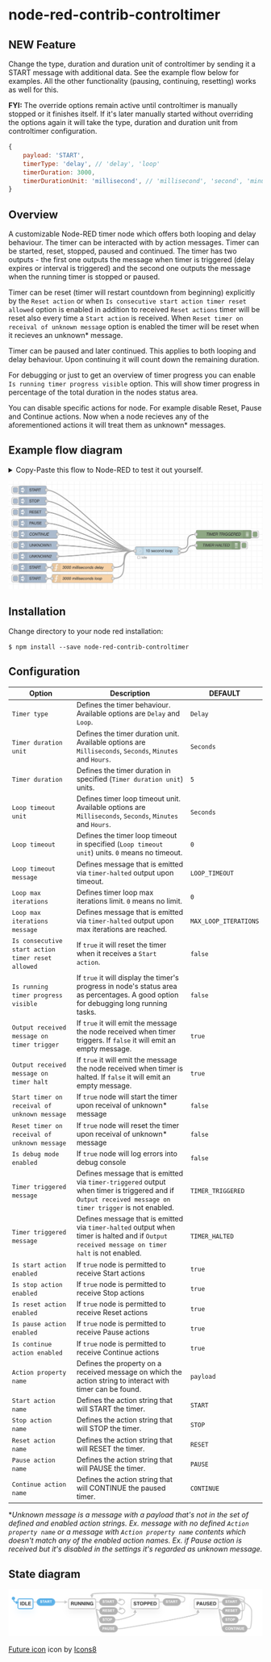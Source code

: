 # node-red-contrib-controltimer

## **NEW Feature**

Change the type, duration and duration unit of controltimer by sending it a START message with additional data. See the example flow below for examples. All the other functionality (pausing, continuing, resetting) works as well for this.

**FYI:** The override options remain active until controltimer is manually stopped or it finishes itself. If it's later manually started without overriding the options again it will take the type, duration and duration unit from controltimer configuration.

```javascript
{
    payload: 'START',
    timerType: 'delay', // 'delay', 'loop'
    timerDuration: 3000,
    timerDurationUnit: 'millisecond', // 'millisecond', 'second', 'minute', 'hour'
}
```

## Overview

A customizable Node-RED timer node which offers both looping and delay behaviour. The timer can be interacted with by action messages. Timer can be started, reset, stopped, paused and continued. The timer has two outputs - the first one outputs the message when timer is triggered (delay expires or interval is triggered) and the second one outputs the message when the running timer is stopped or paused.

Timer can be reset (timer will restart countdown from beginning) explicitly by the `Reset action` or when `Is consecutive start action timer reset allowed` option is enabled in addition to received `Reset actions` timer will be reset also every time a `Start action` is received. When `Reset timer on receival of unknown message` option is enabled the timer will be reset when it recieves an unknown\* message.

Timer can be paused and later continued. This applies to both looping and delay behaviour. Upon continuing it will count down the remaining duration.

For debugging or just to get an overview of timer progress you can enable `Is running timer progress visible` option. This will show timer progress in percentage of the total duration in the nodes status area.

You can disable specific actions for node. For example disable Reset, Pause and Continue actions. Now when a node recieves any of the aforementioned actions it will treat them as unknown\* messages.

## Example flow diagram

<details>
  <summary>Copy-Paste this flow to Node-RED to test it out yourself.</summary>

```json
[
    {
        "id": "afd749500f2d393d",
        "type": "tab",
        "label": "ControlTimer Example",
        "disabled": false,
        "info": ""
    },
    {
        "id": "79276f6f06e96f24",
        "type": "inject",
        "z": "afd749500f2d393d",
        "name": "",
        "props": [
            {
                "p": "payload"
            }
        ],
        "repeat": "",
        "crontab": "",
        "once": false,
        "onceDelay": 0.1,
        "topic": "",
        "payload": "START",
        "payloadType": "str",
        "x": 110,
        "y": 40,
        "wires": [["9736dc5641a70ae8"]]
    },
    {
        "id": "1ae1e3ee2f5250a6",
        "type": "debug",
        "z": "afd749500f2d393d",
        "name": "TIMER TRIGGERED",
        "active": true,
        "tosidebar": true,
        "console": false,
        "tostatus": false,
        "complete": "true",
        "targetType": "full",
        "statusVal": "",
        "statusType": "auto",
        "x": 800,
        "y": 200,
        "wires": []
    },
    {
        "id": "9711419041494ee9",
        "type": "inject",
        "z": "afd749500f2d393d",
        "name": "",
        "props": [
            {
                "p": "payload"
            }
        ],
        "repeat": "",
        "crontab": "",
        "once": false,
        "onceDelay": 0.1,
        "topic": "",
        "payload": "STOP",
        "payloadType": "str",
        "x": 110,
        "y": 80,
        "wires": [["9736dc5641a70ae8"]]
    },
    {
        "id": "2db5a47c85a55778",
        "type": "inject",
        "z": "afd749500f2d393d",
        "name": "",
        "props": [
            {
                "p": "payload"
            }
        ],
        "repeat": "",
        "crontab": "",
        "once": false,
        "onceDelay": 0.1,
        "topic": "",
        "payload": "RESET",
        "payloadType": "str",
        "x": 110,
        "y": 120,
        "wires": [["9736dc5641a70ae8"]]
    },
    {
        "id": "52882ab466bde0a2",
        "type": "inject",
        "z": "afd749500f2d393d",
        "name": "",
        "props": [
            {
                "p": "payload"
            }
        ],
        "repeat": "",
        "crontab": "",
        "once": false,
        "onceDelay": 0.1,
        "topic": "",
        "payload": "PAUSE",
        "payloadType": "str",
        "x": 110,
        "y": 160,
        "wires": [["9736dc5641a70ae8"]]
    },
    {
        "id": "5acb4a13897dfe33",
        "type": "inject",
        "z": "afd749500f2d393d",
        "name": "CONTINUE",
        "props": [
            {
                "p": "payload"
            }
        ],
        "repeat": "",
        "crontab": "",
        "once": false,
        "onceDelay": 0.1,
        "topic": "",
        "payload": "CONTINUE",
        "payloadType": "str",
        "x": 130,
        "y": 200,
        "wires": [["9736dc5641a70ae8"]]
    },
    {
        "id": "5c9aea117d0cb988",
        "type": "debug",
        "z": "afd749500f2d393d",
        "name": "TIMER HALTED",
        "active": true,
        "tosidebar": true,
        "console": false,
        "tostatus": false,
        "complete": "true",
        "targetType": "full",
        "statusVal": "",
        "statusType": "auto",
        "x": 780,
        "y": 240,
        "wires": []
    },
    {
        "id": "bbd756d4850041fa",
        "type": "inject",
        "z": "afd749500f2d393d",
        "name": "",
        "props": [
            {
                "p": "payload"
            }
        ],
        "repeat": "",
        "crontab": "",
        "once": false,
        "onceDelay": 0.1,
        "topic": "",
        "payload": "UNKNOWN1",
        "payloadType": "str",
        "x": 130,
        "y": 240,
        "wires": [["9736dc5641a70ae8"]]
    },
    {
        "id": "9736dc5641a70ae8",
        "type": "controltimer",
        "z": "afd749500f2d393d",
        "name": "",
        "timerType": "loop",
        "timerDurationUnit": "second",
        "timerDurationType": "num",
        "timerDuration": 10,
        "timerLoopTimeoutUnit": "second",
        "timerLoopTimeoutType": "num",
        "timerLoopTimeout": 0,
        "loopTimeoutMessageType": "str",
        "loopTimeoutMessage": "LOOP_TIMEOUT",
        "timerMaxLoopIterationsType": "num",
        "timerMaxLoopIterations": 0,
        "loopMaxIterationsMessageType": "str",
        "loopMaxIterationsMessage": "MAX_LOOP_ITERATIONS",
        "isConsecutiveStartActionTimerResetAllowed": false,
        "isRunningTimerProgressVisible": true,
        "outputReceivedMessageOnTimerTrigger": true,
        "outputReceivedMessageOnTimerHalt": true,
        "startTimerOnReceivalOfUnknownMessage": false,
        "resetTimerOnReceivalOfUnknownMessage": false,
        "isDebugModeEnabled": false,
        "timerTriggeredMessageType": "str",
        "timerTriggeredMessage": "TIMER_TRIGGERED",
        "timerHaltedMessageType": "str",
        "timerHaltedMessage": "TIMER_HALTED",
        "isStartActionEnabled": true,
        "isStopActionEnabled": true,
        "isResetActionEnabled": true,
        "isPauseActionEnabled": true,
        "isContinueActionEnabled": true,
        "actionPropertyNameType": "msg",
        "actionPropertyName": "payload",
        "startActionNameType": "str",
        "startActionName": "START",
        "stopActionNameType": "str",
        "stopActionName": "STOP",
        "resetActionNameType": "str",
        "resetActionName": "RESET",
        "pauseActionNameType": "str",
        "pauseActionName": "PAUSE",
        "continueActionNameType": "str",
        "continueActionName": "CONTINUE",
        "x": 560,
        "y": 260,
        "wires": [["1ae1e3ee2f5250a6"], ["5c9aea117d0cb988"]]
    },
    {
        "id": "76203a31872dca18",
        "type": "inject",
        "z": "afd749500f2d393d",
        "name": "UNKNOWN2",
        "props": [
            {
                "p": "unknown",
                "v": "UNKNOWN2",
                "vt": "str"
            }
        ],
        "repeat": "",
        "crontab": "",
        "once": false,
        "onceDelay": 0.1,
        "topic": "",
        "x": 130,
        "y": 280,
        "wires": [["9736dc5641a70ae8"]]
    },
    {
        "id": "01f89a1a0cfa1eb2",
        "type": "inject",
        "z": "afd749500f2d393d",
        "name": "",
        "props": [
            {
                "p": "payload"
            }
        ],
        "repeat": "",
        "crontab": "",
        "once": false,
        "onceDelay": 0.1,
        "topic": "",
        "payload": "START",
        "payloadType": "str",
        "x": 110,
        "y": 320,
        "wires": [["5468dc68ac582a66"]]
    },
    {
        "id": "5468dc68ac582a66",
        "type": "function",
        "z": "afd749500f2d393d",
        "name": "3000 milliseconds delay",
        "func": "msg.timerType = 'delay';\nmsg.timerDuration = 3000;\nmsg.timerDurationUnit = 'millisecond';\nreturn msg;",
        "outputs": 1,
        "noerr": 0,
        "initialize": "",
        "finalize": "",
        "libs": [],
        "x": 290,
        "y": 320,
        "wires": [["9736dc5641a70ae8"]]
    },
    {
        "id": "344b21399d729752",
        "type": "inject",
        "z": "afd749500f2d393d",
        "name": "",
        "props": [
            {
                "p": "payload"
            }
        ],
        "repeat": "",
        "crontab": "",
        "once": false,
        "onceDelay": 0.1,
        "topic": "",
        "payload": "START",
        "payloadType": "str",
        "x": 110,
        "y": 360,
        "wires": [["16de63fc875b63b1"]]
    },
    {
        "id": "16de63fc875b63b1",
        "type": "function",
        "z": "afd749500f2d393d",
        "name": "3000 milliseconds loop",
        "func": "msg.timerType = 'loop';\nmsg.timerDuration = '3000';\nmsg.timerDurationUnit = 'millisecond';\nreturn msg;",
        "outputs": 1,
        "noerr": 0,
        "initialize": "",
        "finalize": "",
        "libs": [],
        "x": 290,
        "y": 360,
        "wires": [["9736dc5641a70ae8"]]
    }
]
```

</details>

![controltimer example flow](img/example-flow.png?raw=true)

## Installation

Change directory to your node red installation:

    $ npm install --save node-red-contrib-controltimer

## Configuration

| Option                                            | Description                                                                                                                                            | DEFAULT               |
| ------------------------------------------------- | ------------------------------------------------------------------------------------------------------------------------------------------------------ | --------------------- |
| `Timer type`                                      | Defines the timer behaviour. Available options are `Delay` and `Loop`.                                                                                 | `Delay`               |
| `Timer duration unit`                             | Defines the timer duration unit. Available options are `Milliseconds`, `Seconds`, `Minutes` and `Hours`.                                               | `Seconds`             |
| `Timer duration`                                  | Defines the timer duration in specified (`Timer duration unit`) units.                                                                                 | `5`                   |
| `Loop timeout unit`                               | Defines timer loop timeout unit. Available options are `Milliseconds`, `Seconds`, `Minutes` and `Hours`.                                               | `Seconds`             |
| `Loop timeout`                                    | Defines the timer loop timeout in specified (`Loop timeout unit`) units. `0` means no timeout.                                                         | `0`                   |
| `Loop timeout message`                            | Defines message that is emitted via `timer-halted` output upon timeout.                                                                                | `LOOP_TIMEOUT`        |
| `Loop max iterations`                             | Defines timer loop max iterations limit. `0` means no limit.                                                                                           | `0`                   |
| `Loop max iterations message`                     | Defines message that is emitted via `timer-halted` output upon max iterations are reached.                                                             | `MAX_LOOP_ITERATIONS` |
| `Is consecutive start action timer reset allowed` | If `true` it will reset the timer when it receives a `Start action`.                                                                                   | `false`               |
| `Is running timer progress visible`               | If `true` it will display the timer's progress in node's status area as percentages. A good option for debugging long running tasks.                   | `false`               |
| `Output received message on timer trigger`        | If `true` it will emit the message the node received when timer triggers. If `false` it will emit an empty message.                                    | `true`                |
| `Output received message on timer halt`           | If `true` it will emit the message the node received when timer is halted. If `false` it will emit an empty message.                                   | `true`                |
| `Start timer on receival of unknown message`      | If `true` node will start the timer upon receival of unknown\* message                                                                                 | `false`               |
| `Reset timer on receival of unknown message`      | If `true` node will reset the timer upon receival of unknown\* message                                                                                 | `false`               |
| `Is debug mode enabled`                           | If `true` node will log errors into debug console                                                                                                      | `false`               |
| `Timer triggered message`                         | Defines message that is emitted via `timer-triggered` output when timer is triggered and if `Output received message on timer trigger` is not enabled. | `TIMER_TRIGGERED`     |
| `Timer triggered message`                         | Defines message that is emitted via `timer-halted` output when timer is halted and if `Output received message on timer halt` is not enabled.          | `TIMER_HALTED`        |
| `Is start action enabled`                         | If `true` node is permitted to receive Start actions                                                                                                   | `true`                |
| `Is stop action enabled`                          | If `true` node is permitted to receive Stop actions                                                                                                    | `true`                |
| `Is reset action enabled`                         | If `true` node is permitted to receive Reset actions                                                                                                   | `true`                |
| `Is pause action enabled`                         | If `true` node is permitted to receive Pause actions                                                                                                   | `true`                |
| `Is continue action enabled`                      | If `true` node is permitted to receive Continue actions                                                                                                | `true`                |
| `Action property name`                            | Defines the property on a received message on which the action string to interact with timer can be found.                                             | `payload`             |
| `Start action name`                               | Defines the action string that will START the timer.                                                                                                   | `START`               |
| `Stop action name`                                | Defines the action string that will STOP the timer.                                                                                                    | `STOP`                |
| `Reset action name`                               | Defines the action string that will RESET the timer.                                                                                                   | `RESET`               |
| `Pause action name`                               | Defines the action string that will PAUSE the timer.                                                                                                   | `PAUSE`               |
| `Continue action name`                            | Defines the action string that will CONTINUE the paused timer.                                                                                         | `CONTINUE`            |

\*_Unknown message is a message with a payload that's not in the set of defined and enabled action strings. Ex. message with no defined `Action property name` or a message with `Action property name` contents which doesn't match any of the enabled action names. Ex. if Pause action is received but it's disabled in the settings it's regarded as unknown message._

## State diagram

![controltimer state diagram](img/state-diagram.png?raw=true)

<a target="_blank" href="https://icons8.com/icons/set/future">Future icon</a> icon by <a target="_blank" href="https://icons8.com">Icons8</a>
